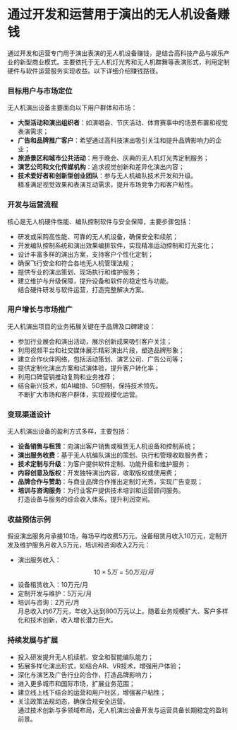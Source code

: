# 通过开发和运营用于演出的无人机设备赚钱

通过开发和运营专门用于演出表演的无人机设备赚钱，是结合高科技产品与娱乐产业的新型商业模式。主要依托于无人机灯光秀和无人机群舞等表演形式，利用定制硬件与软件运营服务实现收益。以下详细介绍赚钱路径。

### 目标用户与市场定位  
无人机演出设备主要面向以下用户群体和市场：  
* **大型活动和演出组织者**：如演唱会、节庆活动、体育赛事中的场景布置和视觉表演需求；  
* **广告和品牌推广客户**：希望通过高科技演出吸引关注和提升品牌影响力的企业；  
* **旅游景区和城市公共活动**：用于晚会、庆典的无人机灯光秀定制服务；  
* **演艺公司和文化传媒机构**：追求视觉创新和差异化演出内容；  
* **技术爱好者和创新型创业团队**：参与无人机编队技术开发和升级。  
精准满足视觉效果和表演互动需求，提升市场竞争力和客户粘性。

### 开发与运营流程  
核心是无人机硬件性能、编队控制软件与安全保障，主要步骤包括：  
* 研发或采购高性能、可靠的无人机设备，确保安全和续航；  
* 开发编队控制系统和演出效果编排软件，实现精准运动控制和灯光变化；  
* 设计丰富多样的演出方案，支持客户个性化定制；  
* 确保飞行安全和符合各地无人机管理法规；  
* 提供专业的演出策划、现场执行和维护服务；  
* 建立维护与升级保障，提升设备和软件的稳定性与功能。  
结合硬件研发与软件运营，打造完整解决方案。

### 用户增长与市场推广  
无人机演出项目的业务拓展关键在于品牌及口碑建设：  
* 参加行业展会和演出活动，展示创新成果吸引客户关注；  
* 利用视频平台和社交媒体展示精彩演出片段，塑造品牌形象；  
* 建立合作伙伴网络，包括活动策划、演艺公司、广告公司等；  
* 提供定制化演出方案和试演体验，提升客户转化率；  
* 利用口碑营销推动复购和业务推荐；  
* 结合新兴技术，如AI编排、5G控制，保持技术领先。  
不断扩大市场和客户群体，实现规模化运营。

### 变现渠道设计  
无人机演出设备的盈利方式多样，主要包括：  
* **设备销售与租赁**：向演出客户销售或租赁无人机设备和控制系统；  
* **演出服务收费**：基于无人机编队演出的策划、执行和管理收取服务费；  
* **技术定制与升级**：为客户提供软件定制、功能升级和维护服务；  
* **内容创意及版权**：开发独特演出内容，收取版权或使用费；  
* **品牌合作与赞助**：与商业品牌合作推出定制灯光秀，实现广告变现；  
* **培训与咨询服务**：为行业客户提供技术培训和运营顾问服务。  
打造设备与服务的综合收入体系，提升利润空间。

### 收益预估示例  
假设演出服务月承接10场，每场平均收费5万元，设备租赁月收入10万元，定制开发及维护服务月收入5万元，培训和咨询收入2万元：  
* 演出服务收入：$$10 \times 5万 = 50万元/月$$  
* 设备租赁收入：10万元/月  
* 定制开发与维护：5万元/月  
* 培训与咨询：2万元/月  
月总收入约67万元，年收入达到800万元以上。随着业务规模扩大、客户多样化和技术创新，收入增长潜力巨大。

### 持续发展与扩展  
* 投入研发提升无人机续航、安全和智能编队能力；  
* 拓展多样化演出形式，如结合AR、VR技术，增强用户体验；  
* 深化与演艺及广告行业的合作，打造品牌影响力；  
* 进入更多城市和国际市场，扩展业务范围；  
* 建立线上线下结合的运营和用户社区，增强客户粘性；  
* 关注政策法规动态，确保合规安全运营。  
通过技术创新与多领域布局，无人机演出设备开发与运营具备长期稳定的盈利前景。